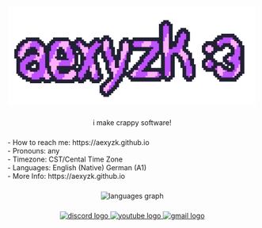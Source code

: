 <div align="center">
  <img height="200" src="https://github.com/aexyzk/aexyzk.github.io/blob/main/images/stupidlogo.png?raw=true"  />
</div>

###

<p align="center">i make crappy software!</p>

###

<p align="left">- How to reach me: https://aexyzk.github.io<br>- Pronouns: any<br>- Timezone: CST/Cental Time Zone<br>- Languages: English (Native) German (A1)<br>- More Info: https://aexyzk.github.io</p>

###

<div align="center">
  <img src="https://github-readme-stats.vercel.app/api/top-langs?username=aexyzk&locale=en&hide_title=false&layout=compact&card_width=320&langs_count=5&theme=dracula&hide_border=false&order=2" height="150" alt="languages graph"  />
</div>

###

<div align="center">
  <a href="https://discord.com/users/1123341278642446377" target="_blank">
    <img src="https://raw.githubusercontent.com/maurodesouza/profile-readme-generator/master/src/assets/icons/social/discord/default.svg" width="52" height="40" alt="discord logo"  />
  </a>
  <a href="https://www.youtube.com/@aexyzk" target="_blank">
    <img src="https://raw.githubusercontent.com/maurodesouza/profile-readme-generator/master/src/assets/icons/social/youtube/default.svg" width="52" height="40" alt="youtube logo"  />
  </a>
  <a href="mailto:aexyzk@proton.me" target="_blank">
    <img src="https://raw.githubusercontent.com/maurodesouza/profile-readme-generator/master/src/assets/icons/social/gmail/default.svg" width="52" height="40" alt="gmail logo"  />
  </a>
</div>

###
